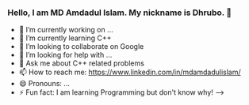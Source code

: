### Hello, I am MD Amdadul Islam. My nickname is Dhrubo. 👋



- 🔭 I’m currently working on ...
- 🌱 I’m currently learning C++
- 👯 I’m looking to collaborate on Google
- 🤔 I’m looking for help with ...
- 💬 Ask me about C++ related problems
- 📫 How to reach me: https://www.linkedin.com/in/mdamdadulislam/
- 😄 Pronouns: ...
- ⚡ Fun fact: I am learning Programming but don't know why!
-->

